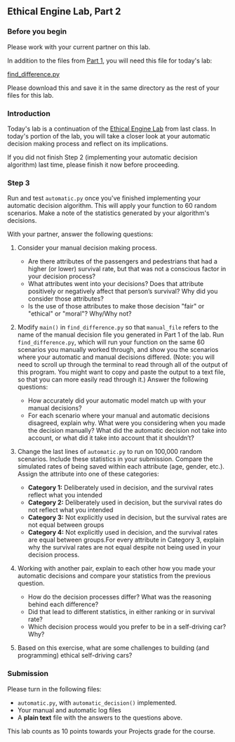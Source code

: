 ## Ethical Engine Lab, Part 2

### Before you begin

Please work with your current partner on this lab.

In addition to the files from [Part 1](labPart1.md), you will need this file for today's lab:

[find_difference.py](find_difference.py)

Please download this and save it in the same directory as the rest of your files for this lab.

### Introduction

Today's lab is a continuation of the [Ethical Engine Lab](labPart1.md) from last class. In today's portion of the lab, you will take a closer look at your automatic decision making process and reflect on its implications. 

If you did not finish Step 2 (implementing your automatic decision algorithm) last time, please finish it now before proceeding.

### Step 3

Run and test `automatic.py` once you've finished implementing your automatic decision algorithm. This will apply your function to 60 random scenarios. Make a note of the statistics generated by your algorithm's decisions.

With your partner, answer the following questions:

1.  Consider your manual decision making process.
    *   Are there attributes of the passengers and pedestrians that had a higher (or lower) survival rate, but that was not a conscious factor in your decision process?
    *   What attributes went into your decisions? Does that attribute positively or negatively affect that person’s survival? Why did you consider those attributes?
    *   Is the use of those attributes to make those decision "fair" or "ethical" or "moral"? Why/Why not?
2.  Modify `main()` in `find_difference.py` so that `manual_file` refers to the name of the manual decision file you generated in Part 1 of the lab. Run `find_difference.py`, which will run your function on the same 60 scenarios you manually worked through, and show you the scenarios where your automatic and manual decisions differed. (Note: you will need to scroll up through the terminal to read through all of the output of this program. You might want to copy and paste the output to a text file, so that you can more easily read through it.) Answer the following questions:
    *   How accurately did your automatic model match up with your manual decisions?
    *   For each scenario where your manual and automatic decisions disagreed, explain why. What were you considering when you made the decision manually? What did the automatic decision not take into account, or what did it take into account that it shouldn’t?
3.  Change the last lines of `automatic.py` to run on 100,000 random scenarios. Include these statistics in your submission. Compare the simulated rates of being saved within each attribute (age, gender, etc.). Assign the attribute into one of these categories:

    *   **Category 1:** Deliberately used in decision, and the survival rates reflect what you intended
    *   **Category 2:** Deliberately used in decision, but the survival rates do not reflect what you intended
    *   **Category 3:** Not explicitly used in decision, but the survival rates are not equal between groups
    *   **Category 4:** Not explicitly used in decision, and the survival rates are equal between groups.For every attribute in Category 3, explain why the survival rates are not equal despite not being used in your decision process.
4.  Working with another pair, explain to each other how you made your automatic decisions and compare your statistics from the previous question.
    *   How do the decision processes differ? What was the reasoning behind each difference?
    *   Did that lead to different statistics, in either ranking or in survival rate?
    *   Which decision process would you prefer to be in a self-driving car? Why?
5.  Based on this exercise, what are some challenges to building (and programming) ethical self-driving cars?

### Submission

Please turn in the following files:

*   `automatic.py`, with `automatic_decision()` implemented.
*   Your manual and automatic log files
*   A **plain text** file with the answers to the questions above.

This lab counts as 10 points towards your Projects grade for the course.
